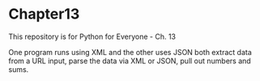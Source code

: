 # Chapter13
This repository is for Python for Everyone - Ch. 13 

One program runs using XML and the other uses JSON 
both extract data from a URL input, parse the data via XML or JSON,
pull out numbers and sums.
